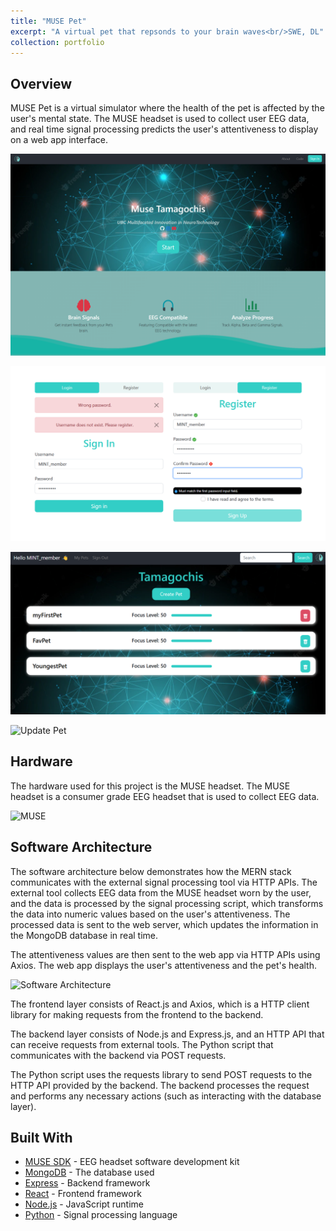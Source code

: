 ```yaml
---
title: "MUSE Pet"
excerpt: "A virtual pet that repsonds to your brain waves<br/>SWE, DL"
collection: portfolio
---
```


## Overview

MUSE Pet is a virtual simulator where the health of the pet is affected by the user's mental state. The MUSE headset is used to collect user EEG data, and real time signal processing predicts the user's attentiveness to display on a web app interface.  

![Web App Home](images/WebAppHome.png)

![Login/Registration](./images/LoginRegistration.png)

![Pet Selection](../images/PetSelection.png)

![Update Pet](./UpdatePet.png)

## Hardware

The hardware used for this project is the MUSE headset. The MUSE headset is a consumer grade EEG headset that is used to collect EEG data.

![MUSE](../MuseHeadsetDiagram.jpg)

## Software Architecture

The software architecture below demonstrates how the MERN stack communicates with the external signal processing tool via HTTP APIs. The external tool collects EEG data from the MUSE headset worn by the user, and the data is processed by the signal processing script, which transforms the data into numeric values based on the user's attentiveness. The processed data is sent to the web server, which updates the information in the MongoDB database in real time.

The attentiveness values are then sent to the web app via HTTP APIs using Axios. The web app displays the user's attentiveness and the pet's health.

![Software Architecture](./SoftwareArchitecture.png)

The frontend layer consists of React.js and Axios, which is a HTTP client library for making requests from the frontend to the backend.

The backend layer consists of Node.js and Express.js, and an HTTP API that can receive requests from external tools. The Python script that communicates with the backend via POST requests.

The Python script uses the requests library to send POST requests to the HTTP API provided by the backend. The backend processes the request and performs any necessary actions (such as interacting with the database layer).



## Built With

* [MUSE SDK](http://developer.choosemuse.com/) - EEG headset software development kit
* [MongoDB](https://www.mongodb.com/) - The database used
* [Express](https://expressjs.com/) - Backend framework
* [React](https://reactjs.org/) - Frontend framework
* [Node.js](https://nodejs.org/en/) - JavaScript runtime
* [Python](https://www.python.org/) - Signal processing language
  